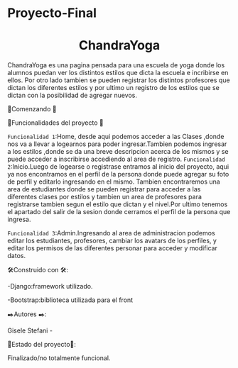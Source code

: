 # Proyecto-Final
<h1 align="center"> ChandraYoga </h1>
ChandraYoga es una pagina pensada para una escuela de yoga donde los alumnos puedan ver los distintos estilos 
que dicta la escuela e incribirse en ellos. Por otro lado tambien se pueden registrar los distintos profesores
que dictan los diferentes estilos y por ultimo un registro de los estilos que se dictan con la posibilidad de
agregar nuevos.

🚀Comenzando 🚀

🔨Funcionalidades del proyecto 🔨 

 `Funcionalidad 1`:Home, desde aqui podemos acceder a las Clases ,donde nos va a llevar a logearnos para poder ingresar.Tambien
podemos ingresar a los estilos ,donde se da una breve descripcion acerca de los mismos y se puede acceder a inscribirse 
accediendo al area de registro.
 `Funcionalidad 2`:Inicio.Luego de logearse o registrase entramos al inicio del proyecto, aqui ya nos encontramos en el perfil de la persona donde
puede agregar su foto de perfil y editarlo ingresando en el mismo. Tambien encontraremos una area de estudiantes donde 
se pueden registrar para acceder a las diferentes clases por estilos y tambien un area de profesores para registrarse 
tambien segun el estilo que dictan y el nivel.Por ultimo tenemos el apartado del salir de la sesion donde cerramos el 
perfil de la persona que ingresa.

 `Funcionalidad 3`:Admin.Ingresando al area de administracion podemos editar los estudiantes, profesores, cambiar los avatars de los perfiles, y editar
los permisos de las diferentes personar para acceder y modificar datos.


🛠️Construido con 🛠️:

-Django:framework utilizado.

-Bootstrap:biblioteca utilizada para el front

✒️Autores ✒️:

Gisele Stefani -  

🚧Estado del proyecto🚧:

Finalizado/no totalmente funcional.
